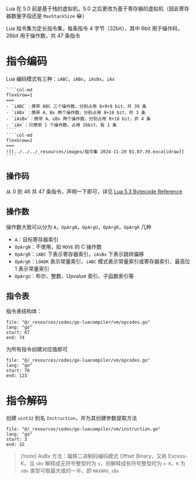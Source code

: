 Lua 在 5.0 前是基于栈的虚拟机，5.0 之后更改为基于寄存器的虚拟机（因此寄存器数量字段还是 `MaxStackSize` 😂）

Lua 指令集为定长指令集，每条指令 4 字节（32bit），其中 6bit 用于操作码，26bit 用于操作数，共 47 条指令
# 指令编码

Lua 编码模式有三种：`iABC`，`iABx`，`iAsBx`，`iAx`

`````col
````col-md
flexGrow=1
===
- `iABC`：携带 ABC 三个操作数，分别占用 8+9+9 bit，共 39 条
- `iABx`：携带 A、Bx 两个操作数，分别占用 8+18 bit，共 3 条
- `iAsBx`：携带 A、sBx 两个操作数，分别占用 8+18 bit，共 4 条
- `iAx`：只携带 1 个操作数，占用 26bit，有 1 条
````
````col-md
flexGrow=1
===
![[../../../_resources/images/指令集 2024-11-20 01.07.39.excalidraw]]
````
`````
## 操作码

从 0 到 46 共 47 条指令，声明一下即可，详见 [Lua 5.3 Bytecode Reference](https://the-ravi-programming-language.readthedocs.io/en/latest/lua_bytecode_reference.html#instruction-summary)
## 操作数

操作数大致可以分为 `A`，`OpArgN`，`OpArgU`，`OpArgR`，`OpArgK` 几种
- `A`：目标寄存器索引
- `OpArgN`：不使用，如 `MOVE` 的 C 操作数
- `OpArgR`：`iABC` 下表示寄存器索引，`iAsBx` 下表示跳转偏移
- `OpArgK`：`LOADK` 表示常量索引，`iABC` 模式表示常量索引或寄存器索引，最高位 1 表示常量索引
- `OpArgU`：布尔、整数、Upvalue 索引、子函数索引等
## 指令表

指令表结构体：

```reference
file: "@/_resources/codes/go-luacompiler/vm/opcodes.go"
lang: "go"
start: 67
end: 74
```

为所有指令创建对应值即可

```reference fold
file: "@/_resources/codes/go-luacompiler/vm/opcodes.go"
lang: "go"
start: 76
end: 123
```

# 指令解码

创建 `uint32` 别名 `Instruction`，并为其创建参数提取方法

```reference fold
file: "@/_resources/codes/go-luacompiler/vm/instruction.go"
lang: "go"
start: 3
end: 32
```

>[!note] AsBx 方法：偏移二进制码编码模式
> Offset Binary，又称 Excess-K。当 `sBx` 解释成无符号整型时为 `x`，则解释成有符号整型时为 `x-K`，`K` 为 `sBx` 类型可取最大值的一半，即 `MAXARG_sBx `
